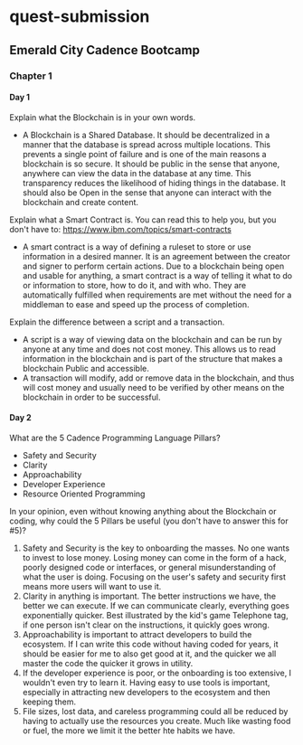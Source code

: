 # quest-submission
## Emerald City Cadence Bootcamp

### Chapter 1
#### Day 1

Explain what the Blockchain is in your own words.
  - A Blockchain is a Shared Database. It should be decentralized in a manner that the database is spread across multiple locations. This prevents a single point of failure and is one of the main reasons a blockchain is so secure. It should be public in the sense that anyone, anywhere can view the data in the database at any time. This transparency reduces the likelihood of hiding things in the database. It should also be Open in the sense that anyone can interact with the blockchain and create content.

Explain what a Smart Contract is. You can read this to help you, but you don't have to: https://www.ibm.com/topics/smart-contracts
 - A smart contract is a way of defining a ruleset to store or use information in a desired manner. It is an agreement between the creator and signer to perform certain actions. Due to a blockchain being open and usable for anything, a smart contract is a way of telling it what to do or information to store, how to do it, and with who. They are automatically fulfilled when requirements are met without the need for a middleman to ease and speed up the process of completion.

Explain the difference between a script and a transaction.
- A script is a way of viewing data on the blockchain and can be run by anyone at any time and does not cost money. This allows us to read information in the blockchain and is part of the structure that makes a blockchain Public and accessible.
- A transaction will modify, add or remove data in the blockchain, and thus will cost money and usually need to be verified by other means on the blockchain in order to be successful.


#### Day 2
What are the 5 Cadence Programming Language Pillars?
- Safety and Security
- Clarity
- Approachability
- Developer Experience
- Resource Oriented Programming


In your opinion, even without knowing anything about the Blockchain or coding, why could the 5 Pillars be useful (you don't have to answer this for #5)?
1. Safety and Security is the key to onboarding the masses. No one wants to invest to lose money. Losing money can come in the form of a hack, poorly designed code or interfaces, or general misunderstanding of what the user is doing. Focusing on the user's safety and security first means more users will want to use it.
2. Clarity in anything is important. The better instructions we have, the better we can execute. If we can communicate clearly, everything goes exponentially quicker. Best illustrated by the kid's game Telephone tag, if one person isn't clear on the instructions, it quickly goes wrong.
3. Approachability is important to attract developers to build the ecosystem. If I can write this code without having coded for years, it should be easier for me to also get good at it, and the quicker we all master the code the quicker it grows in utility.
4. If the developer experience is poor, or the onboarding is too extensive, I wouldn't even try to learn it. Having easy to use tools is important, especially in attracting new developers to the ecosystem and then keeping them.
5. File sizes, lost data, and careless programming could all be reduced by having to actually use the resources you create. Much like wasting food or fuel, the more we limit it the better hte habits we have.
